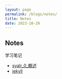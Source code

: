 ```yaml
---
layout: page
permalink: /blogs/notes/
title: Notes
date: 2023-10-20
---
```


## Notes
学习笔记

- [syalr_0_概述](./sylar_0_概述)
- [jekyll](./jekyll)

